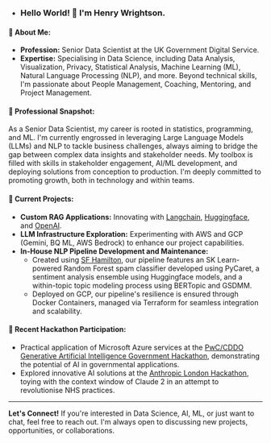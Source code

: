 - ### Hello World! 👋 I'm Henry Wrightson.

#### 🌟 About Me:
- **Profession:** Senior Data Scientist at the UK Government Digital Service.
- **Expertise:** Specialising in Data Science, including Data Analysis, Visualization, Privacy, Statistical Analysis, Machine Learning (ML), Natural Language Processing (NLP), and more. Beyond technical skills, I'm passionate about People Management, Coaching, Mentoring, and Project Management.
  
#### 💼 Professional Snapshot:
As a Senior Data Scientist, my career is rooted in statistics, programming, and ML. I'm currently engrossed in leveraging Large Language Models (LLMs) and NLP to tackle business challenges, always aiming to bridge the gap between complex data insights and stakeholder needs. My toolbox is filled with skills in stakeholder engagement, AI/ML development, and deploying solutions from conception to production. I'm deeply committed to promoting growth, both in technology and within teams.

#### 🔧 Current Projects:
- **Custom RAG Applications:** Innovating with [Langchain](https://www.langchain.com/), [Huggingface](https://hf.co), and [OpenAI](https://openai.com).
- **LLM Infrastructure Exploration:** Experimenting with AWS and GCP (Gemini, BQ ML, AWS Bedrock) to enhance our project capabilities.
- **In-House NLP Pipeline Development and Maintenance:** 
  - Created using [SF Hamilton](https://github.com/DAGWorks-Inc/hamilton), our pipeline features an SK Learn-powered Random Forest spam classifier developed using PyCaret, a sentiment analysis ensemble using Huggingface models, and a within-topic topic modeling process using BERTopic and GSDMM. 
  - Deployed on GCP, our pipeline's resilience is ensured through Docker Containers, managed via Terraform for seamless integration and scalability.

#### 🚀 Recent Hackathon Participation:
- Practical application of Microsoft Azure services at the [PwC/CDDO Generative Artificial Intelligence Government Hackathon](https://cddo.blog.gov.uk/2024/01/22/inside-the-largest-global-ai-hack/), demonstrating the potential of AI in governmental applications.
- Explored innovative AI solutions at the [Anthropic London Hackathon](https://aifringe.org/events/anthropic-hackathon-london), toying with the context window of Claude 2 in an attempt to revolutionise NHS practices.

---

**Let's Connect!** If you're interested in Data Science, AI, ML, or just want to chat, feel free to reach out. I'm always open to discussing new projects, opportunities, or collaborations.
